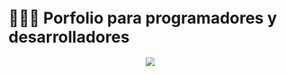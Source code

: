 # 👨🏻‍💻 Porfolio para programadores y desarrolladores

<div align="center">
<img src="https://github.com/TathataHY/portafolio.dev/assets/86846618/7a8818b8-d021-4b36-bd8f-9e54628690ae">
<p></p>
</div>



